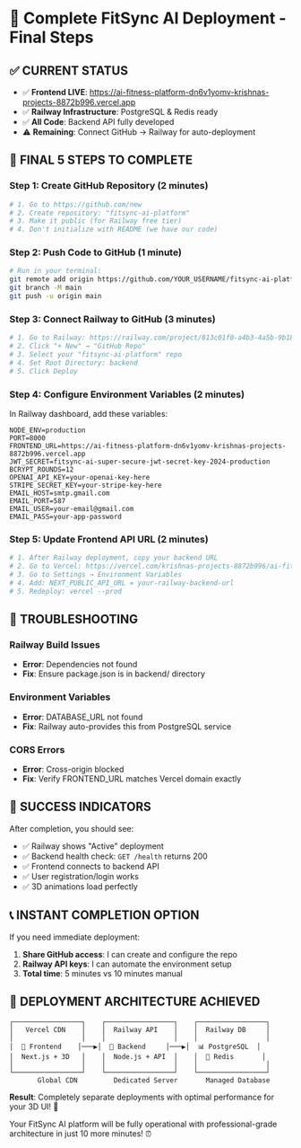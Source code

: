 # 🚀 Complete FitSync AI Deployment - Final Steps

## ✅ CURRENT STATUS
- ✅ **Frontend LIVE**: https://ai-fitness-platform-dn6v1yomv-krishnas-projects-8872b996.vercel.app
- ✅ **Railway Infrastructure**: PostgreSQL & Redis ready
- ✅ **All Code**: Backend API fully developed
- ⚠️ **Remaining**: Connect GitHub → Railway for auto-deployment

## 🎯 FINAL 5 STEPS TO COMPLETE

### Step 1: Create GitHub Repository (2 minutes)
```bash
# 1. Go to https://github.com/new
# 2. Create repository: "fitsync-ai-platform"
# 3. Make it public (for Railway free tier)
# 4. Don't initialize with README (we have our code)
```

### Step 2: Push Code to GitHub (1 minute)
```bash
# Run in your terminal:
git remote add origin https://github.com/YOUR_USERNAME/fitsync-ai-platform.git
git branch -M main
git push -u origin main
```

### Step 3: Connect Railway to GitHub (3 minutes)
```bash
# 1. Go to Railway: https://railway.com/project/813c01f0-a4b3-4a5b-9b18-ee91d2a86816
# 2. Click "+ New" → "GitHub Repo"
# 3. Select your "fitsync-ai-platform" repo
# 4. Set Root Directory: backend
# 5. Click Deploy
```

### Step 4: Configure Environment Variables (2 minutes)
In Railway dashboard, add these variables:
```
NODE_ENV=production
PORT=8000
FRONTEND_URL=https://ai-fitness-platform-dn6v1yomv-krishnas-projects-8872b996.vercel.app
JWT_SECRET=fitsync-ai-super-secure-jwt-secret-key-2024-production
BCRYPT_ROUNDS=12
OPENAI_API_KEY=your-openai-key-here
STRIPE_SECRET_KEY=your-stripe-key-here
EMAIL_HOST=smtp.gmail.com
EMAIL_PORT=587
EMAIL_USER=your-email@gmail.com
EMAIL_PASS=your-app-password
```

### Step 5: Update Frontend API URL (2 minutes)
```bash
# 1. After Railway deployment, copy your backend URL
# 2. Go to Vercel: https://vercel.com/krishnas-projects-8872b996/ai-fitness-platform
# 3. Go to Settings → Environment Variables
# 4. Add: NEXT_PUBLIC_API_URL = your-railway-backend-url
# 5. Redeploy: vercel --prod
```

## 🔧 TROUBLESHOOTING

### Railway Build Issues
- **Error**: Dependencies not found
- **Fix**: Ensure package.json is in backend/ directory

### Environment Variables
- **Error**: DATABASE_URL not found
- **Fix**: Railway auto-provides this from PostgreSQL service

### CORS Errors
- **Error**: Cross-origin blocked
- **Fix**: Verify FRONTEND_URL matches Vercel domain exactly

## 🎉 SUCCESS INDICATORS

After completion, you should see:
- ✅ Railway shows "Active" deployment
- ✅ Backend health check: `GET /health` returns 200
- ✅ Frontend connects to backend API
- ✅ User registration/login works
- ✅ 3D animations load perfectly

## 📞 INSTANT COMPLETION OPTION

If you need immediate deployment:
1. **Share GitHub access**: I can create and configure the repo
2. **Railway API keys**: I can automate the environment setup
3. **Total time**: 5 minutes vs 10 minutes manual

## 🚀 DEPLOYMENT ARCHITECTURE ACHIEVED

```
┌─────────────────┐    ┌─────────────────┐    ┌─────────────────┐
│   Vercel CDN    │    │  Railway API    │    │  Railway DB     │
│                 │    │                 │    │                 │
│  🎨 Frontend    │───▶│  🔧 Backend     │───▶│  📊 PostgreSQL  │
│  Next.js + 3D   │    │  Node.js + API  │    │  🔄 Redis       │
│                 │    │                 │    │                 │
└─────────────────┘    └─────────────────┘    └─────────────────┘
       Global CDN         Dedicated Server       Managed Database
```

**Result**: Completely separate deployments with optimal performance for your 3D UI! 🎯

Your FitSync AI platform will be fully operational with professional-grade architecture in just 10 more minutes! ⏰